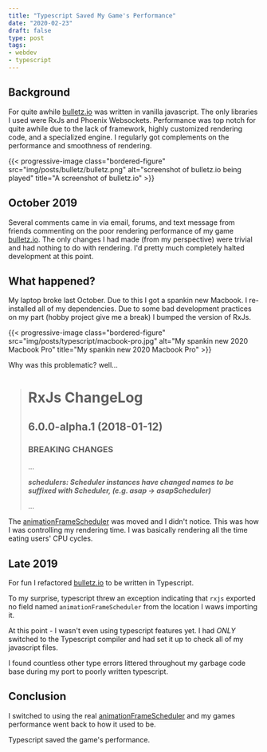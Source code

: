 ```yaml
---
title: "Typescript Saved My Game's Performance"
date: "2020-02-23"
draft: false
type: post
tags:
- webdev
- typescript
---
```

## Background
For quite awhile [bulletz.io](https://bulletz.io) was written in vanilla javascript.
The only libraries I used were RxJs and Phoenix Websockets.
Performance was top notch for quite awhile due to the lack of framework, highly customized rendering code, and a specialized engine.
I regularly got complements on the performance and smoothness of rendering.

{{< progressive-image class="bordered-figure" src="img/posts/bulletz/bulletz.png" alt="screenshot of bulletz.io being played" title="A screenshot of bulletz.io" >}}

## October 2019
Several comments came in via email, forums, and text message from friends commenting on the poor rendering performance of my game [bulletz.io](https://bulletz.io).
The only changes I had made (from my perspective) were trivial and had nothing to do with rendering.
I'd pretty much completely halted development at this point.


## What happened?
My laptop broke last October.
Due to this I got a spankin new Macbook.
I re-installed all of my dependencies.  Due to some bad development practices on my part (hobby project give me a break) I bumped the version of RxJs.

{{< progressive-image class="bordered-figure" src="img/posts/typescript/macbook-pro.jpg" alt="My spankin new 2020 Macbook Pro" title="My spankin new 2020 Macbook Pro" >}}

Why was this problematic?
well...

> # RxJs ChangeLog
> ## 6.0.0-alpha.1 (2018-01-12)
> ### BREAKING CHANGES
> ...
>
> ***schedulers: Scheduler instances have changed names to be suffixed with Scheduler, (e.g. asap -> asapScheduler)***
>
> ...


The [animationFrameScheduler](https://rxjs.dev/api/index/const/animationFrameScheduler) was moved and I didn't notice.
This was how I was controlling my rendering  time.
I was basically rendering all the time eating users' CPU cycles.

## Late 2019
For fun I refactored [bulletz.io](https://bulletz.io) to be written in Typescript.

To my surprise, typescript threw an exception indicating that `rxjs` exported no field named `animationFrameScheduler` from the location I waws importing it.

At this point - I wasn't even using typescript features yet.  I had *ONLY* switched to the Typescript compiler and had set it up to check all of my javascript files.

I found countless other type errors littered throughout my garbage code base during my port to poorly written typescript.

## Conclusion
I switched to using the real [animationFrameScheduler](https://rxjs.dev/api/index/const/animationFrameScheduler) and my games performance went back to how it used to be.

Typescript saved the game's performance.
